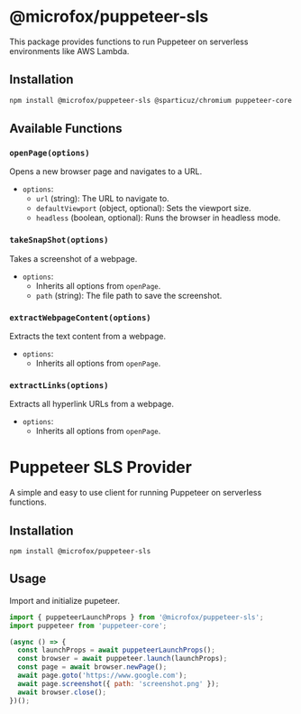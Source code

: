 # @microfox/puppeteer-sls

This package provides functions to run Puppeteer on serverless environments like AWS Lambda.

## Installation

```bash
npm install @microfox/puppeteer-sls @sparticuz/chromium puppeteer-core
```

## Available Functions

### `openPage(options)`

Opens a new browser page and navigates to a URL.

- `options`:
  - `url` (string): The URL to navigate to.
  - `defaultViewport` (object, optional): Sets the viewport size.
  - `headless` (boolean, optional): Runs the browser in headless mode.

### `takeSnapShot(options)`

Takes a screenshot of a webpage.

- `options`:
  - Inherits all options from `openPage`.
  - `path` (string): The file path to save the screenshot.

### `extractWebpageContent(options)`

Extracts the text content from a webpage.

- `options`:
  - Inherits all options from `openPage`.

### `extractLinks(options)`

Extracts all hyperlink URLs from a webpage.

- `options`:
  - Inherits all options from `openPage`.

# Puppeteer SLS Provider

A simple and easy to use client for running Puppeteer on serverless functions.

## Installation

```
npm install @microfox/puppeteer-sls
```

## Usage

Import and initialize pupeteer.

```js
import { puppeteerLaunchProps } from '@microfox/puppeteer-sls';
import puppeteer from 'puppeteer-core';

(async () => {
  const launchProps = await puppeteerLaunchProps();
  const browser = await puppeteer.launch(launchProps);
  const page = await browser.newPage();
  await page.goto('https://www.google.com');
  await page.screenshot({ path: 'screenshot.png' });
  await browser.close();
})();
```
